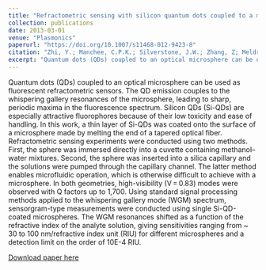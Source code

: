 ```yaml
---
title: "Refractometric sensing with silicon quantum dots coupled to a microsphere"
collection: publications
date: 2013-03-01
venue: "Plasmonics"
paperurl: "https://doi.org/10.1007/s11468-012-9423-8"
citation: "Zhi, Y.; Manchee, C.P.K.; Silverstone, J.W.; Zhang, Z; Meldrum, A., *Plasmonics*, **8**, pp. 71-78 (2013)"
excerpt: "Quantum dots (QDs) coupled to an optical microsphere can be used as fluorescent refractometric sensors."
---
```


Quantum dots (QDs) coupled to an optical microsphere can be used as fluorescent refractometric sensors. The QD emission couples to the whispering gallery resonances of the microsphere, leading to sharp, periodic maxima in the fluorescence spectrum. Silicon QDs (Si-QDs) are especially attractive fluorophores because of their low toxicity and ease of handling. In this work, a thin layer of Si-QDs was coated onto the surface of a microsphere made by melting the end of a tapered optical fiber. Refractometric sensing experiments were conducted using two methods. First, the sphere was immersed directly into a cuvette containing methanol–water mixtures. Second, the sphere was inserted into a silica capillary and the solutions were pumped through the capillary channel. The latter method enables microfluidic operation, which is otherwise difficult to achieve with a microsphere. In both geometries, high-visibility (V = 0.83) modes were observed with Q factors up to 1,700. Using standard signal processing methods applied to the whispering gallery mode (WGM) spectrum, sensorgram-type measurements were conducted using single Si-QD-coated microspheres. The WGM resonances shifted as a function of the refractive index of the analyte solution, giving sensitivities ranging from ~ 30 to 100 nm/refractive index unit (RIU) for different microspheres and a detection limit on the order of 10E-4 RIU.

[Download paper here](https://doi.org/10.1007/s11468-012-9423-8)
